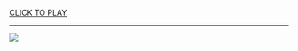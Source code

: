 
<a href="https://premium76.site?title=google_snake_game_play&ref=12M">CLICK TO PLAY</a></h3>
<hr>

<a href="https://premium76.site?title=google_snake_game_play&ref=12M"><img src="https://clearcache.store/games.png"></a>


